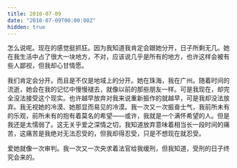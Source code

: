 ```yaml
---
title: 2010-07-09
date: "2010-07-09T00:00:00Z"
hidden: true
---
```

怎么说呢。现在的感觉挺抓狂。因为我知道我肯定会跟她分开，日子所剩无几。她在我生活中占了很大一块地方，不对，应该说几乎是所有的地方，也许这样会被有些人鄙视，但我却心甘情愿。

我们肯定会分开。而且是不仅是地域上的分开。她在珠海，我在广州。随着时间的流逝，她会在我的记忆中慢慢褪去，就像以前的那些朋友一样。可是我现在，却完全没法接受这个现实。也许越早放弃对我来说重新振作的就越早，可是我却没法放弃。我无视她的冷漠、她那显而易见的冷漠。我一次又一次振奋士气，我前所未有的乐观，前所未有的抱有着莫名的希望——或许，我就是一个满怀希望的人。但是我还是太懦弱了。这无关乎爱之深情之切，我知道放弃意味着相当长一段时间的痛苦，这痛苦是我绝对无法忍受的，但我却得忍受，只是不想现在就忍受。

爱她就像一次审判。我一次又一次央求着法官给我缓刑，但我知道，受刑的日子终究会来的。
